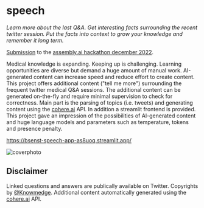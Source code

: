# speech

*Learn more about the last Q&A. Get interesting facts surrounding the recent twitter session. Put the facts into context to grow your knowledge and remember it long term.*

[Submission](https://devpost.com/software/speech-o4pl3m) to the [assembly.ai hackathon december 2022](https://assemblyai-hackathon.devpost.com/).

Medical knowledge is expanding. Keeping up is challenging. Learning opportunities are diverse but demand a huge amount of manual work. AI-generated content can increase speed and reduce effort to create content. This project offers additional content ("tell me more") surrounding the frequent twitter medical Q&A sessions. The additional content can be generated on-the-fly and require minimal supervision to check for correctness. Main part is the parsing of topics (i.e. tweets) and generating content using the [cohere.ai](https://cohere.ai/) API. In addition a streamlit frontend is provided. This project gave an impression of the possibilities of AI-generated content and huge language models and parameters such as temperature, tokens and presence penalty.

https://bsenst-speech-app-as8uoq.streamlit.app/

![coverphoto](https://user-images.githubusercontent.com/8211411/206901893-cee6c706-b937-49d4-9643-08af911608fc.png)

## Disclaimer

Linked questions and answers are publically available on Twitter. Copyrights by [@Knowmedge](https://twitter.com/knowmedge). Additional content automatically generated using the [cohere.ai](https://cohere.ai/) API.
